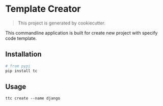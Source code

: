 # Template Creator

> This project is generated by cookiecutter.

This commandline application is built for create new project with specify code template.

## Installation

```bash
# from pypi
pip install tc
```

## Usage

`ttc create --name django`
